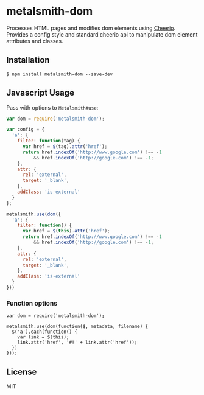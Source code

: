 # metalsmith-dom

Processes HTML pages and modifies dom elements using [Cheerio](https://github.com/cheeriojs/cheerio).  Provides a config style and standard cheerio api to manipulate dom element attributes and classes.

## Installation

    $ npm install metalsmith-dom --save-dev

## Javascript Usage

Pass with options to `Metalsmith#use`:

```js
var dom = require('metalsmith-dom');

var config = {
  'a': {
    filter: function(tag) {
      var href = $(tag).attr('href');
      return href.indexOf('http://www.google.com') !== -1 
          && href.indexOf('http://google.com') !== -1;
    },
    attr: {
      rel: 'external',
      target: '_blank',
    },
    addClass: 'is-external'
  }
};

metalsmith.use(dom({
  'a': {
    filter: function() {
      var href = $(this).attr('href');
      return href.indexOf('http://www.google.com') !== -1 
          && href.indexOf('http://google.com') !== -1;
    },
    attr: {
      rel: 'external',
      target: '_blank',
    },
    addClass: 'is-external'
  }
}))
```

### Function options

```
var dom = require('metalsmith-dom');

metalsmith.use(dom(function($, metadata, filename) {
  $('a').each(function() {
    var link = $(this);
    link.attr('href', '#!' + link.attr('href'));
  })
}));
```

## License

MIT